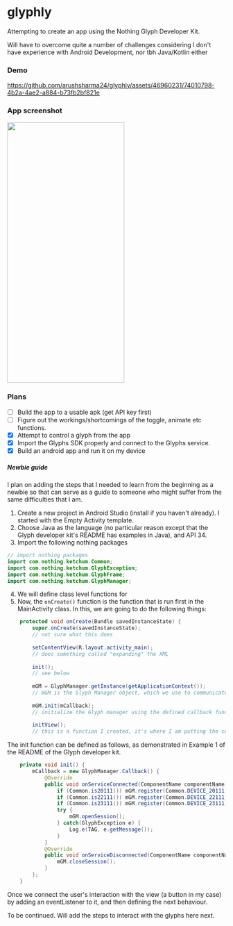 # glyphly

Attempting to create an app using the Nothing Glyph Developer Kit.

Will have to overcome quite a number of challenges considering I don't have experience with Android Development, nor tbh Java/Kotlin either

### Demo

https://github.com/arushsharma24/glyphly/assets/46960231/74010798-4b2a-4ae2-a884-b73fb2bf821e

### App screenshot
<img src="https://github.com/arushsharma24/glyphly/assets/46960231/495ef90e-cdc7-45ca-b8a8-ae44c82bfed8.png" width="270" height="600">

### Plans
 - [ ] Build the app to a usable apk (get API key first)
 - [ ] Figure out the workings/shortcomings of the toggle, animate etc functions.
 - [x] Attempt to control a glyph from the app
 - [x] Import the Glyphs SDK properly and connect to the Glyphs service.
 - [x] Build an android app and run it on my device

##### Newbie guide
I plan on adding the steps that I needed to learn from the beginning as a newbie so that can serve as a guide to someone who might suffer from the same difficulties that I am.

1. Create a new project in Android Studio (install if you haven't already). I started with the Empty Activity template. 
2. Choose Java as the language (no particular reason except that the Glyph developer kit's README has examples in Java), and API 34.
3. Import the following nothing packages
```java
// import nothing packages
import com.nothing.ketchum.Common;
import com.nothing.ketchum.GlyphException;
import com.nothing.ketchum.GlyphFrame;
import com.nothing.ketchum.GlyphManager;
```
4. We will define class level functions for 
5. Now, the `onCreate()` function is the function that is run first in the MainActivity class. In this, we are going to do the following things:
```java
    protected void onCreate(Bundle savedInstanceState) {
        super.onCreate(savedInstanceState); 
        // not sure what this does
        
        setContentView(R.layout.activity_main); 
        // does something called "expanding" the XML
        
        init(); 
        // see below
        
        mGM = GlyphManager.getInstance(getApplicationContext()); 
        // mGM is the Glyph Manager object, which we use to communicate with the Glyphs and give it instructions using it's functions such as toggle, animate, etc.
        
        mGM.init(mCallback); 
        // initialize the Glyph manager using the defined callback function in which we register the device, and if successful, open a session.
        
        initView();
        // this is a function I created, it's where I am putting the code for what happens on the user's interaction with the view
```
The init function can be defined as follows, as demonstrated in Example 1 of the README of the Glyph developer kit.
```java
    private void init() {
        mCallback = new GlyphManager.Callback() {
            @Override
            public void onServiceConnected(ComponentName componentName) {
                if (Common.is20111()) mGM.register(Common.DEVICE_20111);
                if (Common.is22111()) mGM.register(Common.DEVICE_22111);
                if (Common.is23111()) mGM.register(Common.DEVICE_23111);
                try {
                    mGM.openSession();
                } catch(GlyphException e) {
                    Log.e(TAG, e.getMessage());
                }
            }
            @Override
            public void onServiceDisconnected(ComponentName componentName) {
                mGM.closeSession();
            }
        };
    }
```
Once we connect the user's interaction with the view (a button in my case) by adding an eventListener to it, and then defining the next behaviour. 

To be continued. Will add the steps to interact with the glyphs here next.
